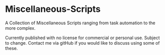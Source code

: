 # Miscellaneous-Scripts
A Collection of Miscellaneous Scripts ranging from task automation to the more complex.

Currently published with no license for commercial or personal use. Subject to change. Contact me via gitHub if you would like to discuss using some of these.
